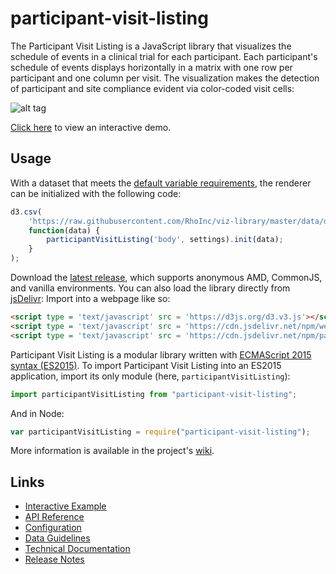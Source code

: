 # participant-visit-listing
The Participant Visit Listing is a JavaScript library that visualizes the schedule of events in a clinical trial for each participant.
Each participant's schedule of events displays horizontally in a matrix with one row per participant and one column per visit.
The visualization makes the detection of participant and site compliance evident via color-coded visit cells:

![alt tag](https://user-images.githubusercontent.com/5428548/47172028-5247b480-d2d8-11e8-8e40-47e8ce4cf848.png)

[Click here](https://rhoinc.github.io/participant-visit-listing/test-page/) to view an interactive demo.

## Usage
With a dataset that meets the [default variable requirements](https://github.com/RhoInc/participant-visit-listing/wiki/Data-Guidelines), the renderer can be initialized with the following code:

```javascript
d3.csv(
    'https://raw.githubusercontent.com/RhoInc/viz-library/master/data/dataCleaning/visits/dmv_Visits.csv',
    function(data) {
        participantVisitListing('body', settings).init(data);
    }
);
```

Download the [latest release](https://github.com/RhoInc/participant-visit-listing/releases/latest), which supports anonymous AMD, CommonJS, and vanilla environments.
You can also load the library directly from [jsDelivr](https://cdn.jsdelivr.net/npm/participant-visit-listing/participantVisitListing.js):
Import into a webpage like so:

```html
<script type = 'text/javascript' src = 'https://d3js.org/d3.v3.js'></script>
<script type = 'text/javascript' src = 'https://cdn.jsdelivr.net/npm/webcharts/build/webcharts.js'></script>
<script type = 'text/javascript' src = 'https://cdn.jsdelivr.net/npm/participant-visit-listing/participantVisitListing.js'></script>
```

Participant Visit Listing is a modular library written with [ECMAScript 2015 syntax (ES2015)](http://es6-features.org/).
To import Participant Visit Listing into an ES2015 application, import its only module (here, `participantVisitListing`):

```js
import participantVisitListing from "participant-visit-listing";
```

And in Node:

```js
var participantVisitListing = require("participant-visit-listing");
```

More information is available in the project's [wiki](https://github.com/RhoInc/participant-visit-listing/wiki).

## Links
* [Interactive Example](https://rhoinc.github.io/participant-visit-listing/test-page/)
* [API Reference](https://github.com/RhoInc/participant-visit-listing/wiki/API)
* [Configuration](https://github.com/RhoInc/participant-visit-listing/wiki/Configuration)
* [Data Guidelines](https://github.com/RhoInc/participant-visit-listing/wiki/Data-Guidelines)
* [Technical Documentation](https://github.com/RhoInc/participant-visit-listing/wiki/Technical-Documentation)
* [Release Notes](https://github.com/RhoInc/participant-visit-listing/releases)
